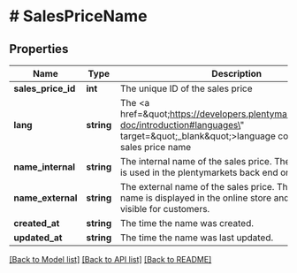 # # SalesPriceName

## Properties

Name | Type | Description | Notes
------------ | ------------- | ------------- | -------------
**sales_price_id** | **int** | The unique ID of the sales price | [optional]
**lang** | **string** | The &lt;a href&#x3D;\&quot;https://developers.plentymarkets.com/rest-doc/introduction#languages\&quot; target&#x3D;\&quot;_blank\&quot;&gt;language code&lt;/a&gt; of the sales price name | [optional]
**name_internal** | **string** | The internal name of the sales price. The internal name is used in the plentymarkets back end only. | [optional]
**name_external** | **string** | The external name of the sales price. The external name is displayed in the online store and as such is visible for customers. | [optional]
**created_at** | **string** | The time the name was created. | [optional]
**updated_at** | **string** | The time the name was last updated. | [optional]

[[Back to Model list]](../../README.md#models) [[Back to API list]](../../README.md#endpoints) [[Back to README]](../../README.md)
